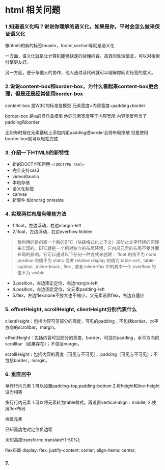 # html 相关问题

### 1.知道语义化吗？说说你理解的语义化，如果是你，平时会怎么做来保证语义化

像html5的新的标签header，footer,section等就是语义化

一方面，语义化就是让计算机能够快速的读懂内容，高效的处理信息，可以对搜索引擎更友好。

另一方面，便于与他人的协作，他人通过读代码就可以理解你网页标签的意义。

### 2.说说content-box和border-box，为什么看起来content-box更合理，但是还是经常使用border-box

content-box 是W3C的标准盒模型 元素宽度=内容宽度+padding+border

border-box 是ie的怪异盒模型  他的元素宽度等于内容宽度  内容宽度包含了padding和border

比如有时候在元素基础上添加内距padding或border会将布局撑破 但是使用border-box就可以轻松完成

### 3. 介绍一下HTML5的新特性

* 新的DOCTYPE声明  `<!DOCTYPE html>`
* 完全支持css3
* video和audio 
* 本地存储 
* 语义化标签
* canvas 
* 新事件 如ondrag onresize

### 4. 实现两栏布局有哪些方法
* 1.float，左边浮动，右边margin-left
* 2.float，左边浮动，右边overflow:hidden
> 我利用的是创建一个新的BFC（块级格式化上下文）来防止文字环绕的原理来实现的。BFC就是一个相对独立的布局环境，它内部元素的布局不受外面布局的影响。它可以通过以下任何一种方式来创建： 
float 的值不为 none 
position 的值不为 static 或者 relative 
display 的值为 table-cell , table-caption , inline-block , flex , 或者 inline-flex 中的其中一个 
overflow 的值不为 visible
* 3.position，左边固定定位，右边margin-left
* 4.position，左边固定定位，父元素padding-left
* 5.flex，左边flex:none不放大也不缩小，父元素设置flex，右边自适应

### 5. offsetHeight, scrollHeight, clientHeight分别代表什么

clientHeight：包括内容可见部分的高度，可见的padding；不包括border，水平方向的scrollbar，margin。

offsetHeight：包括内容可见部分的高度，border，可见的padding，水平方向的scrollbar（如果存在）；不包括margin。

scrollHeight：包括内容的高度（可见与不可见），padding（可见与不可见）；不包括border，margin。

### 6. 垂直居中

单行行内元素 1.可以设置padding-top,padding-bottom 2.将height和line-height设为相等

多行行内元素 1.可以将元素转为table样式，再设置vertical-align：middle; 2.使用flex布局

块级元素

已知高度绝对定位负边距

未知高度transform: translateY(-50%);

flex布局 
display: flex;
justify-content: center;
align-items: center;

### 7. 


